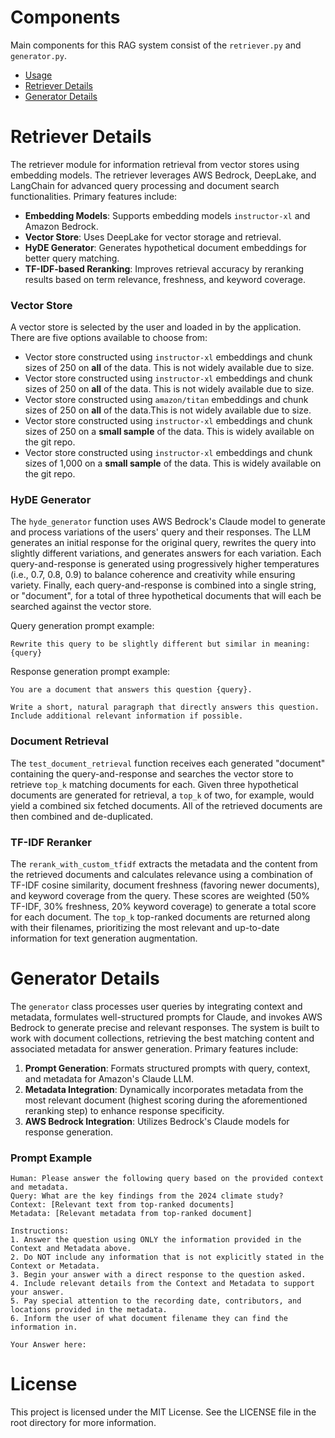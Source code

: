 # Components
Main components for this RAG system consist of the `retriever.py` and `generator.py`. 
- [Usage](#usage)
- [Retriever Details](#retriever-details)
- [Generator Details](#generator-details)

# Retriever Details
The retriever module for information retrieval from vector stores using embedding models. The retriever leverages AWS Bedrock, DeepLake, and LangChain for advanced query processing and document search functionalities. Primary features include:
- **Embedding Models**: Supports embedding models `instructor-xl` and Amazon Bedrock.
- **Vector Store**: Uses DeepLake for vector storage and retrieval.
- **HyDE Generator**: Generates hypothetical document embeddings for better query matching.
- **TF-IDF-based Reranking**: Improves retrieval accuracy by reranking results based on term relevance, freshness, and keyword coverage.

### Vector Store
A vector store is selected by the user and loaded in by the application. There are five options available to choose from:
* Vector store constructed using `instructor-xl` embeddings and chunk sizes of 250 on **all** of the data. This is not widely available due to size.
* Vector store constructed using `instructor-xl` embeddings and chunk sizes of 250 on **all** of the data. This is not widely available due to size.
* Vector store constructed using `amazon/titan` embeddings and chunk sizes of 250 on **all** of the data.This is not widely available due to size.
* Vector store constructed using `instructor-xl` embeddings and chunk sizes of 250 on a **small sample** of the data. This is widely available on the git repo.
* Vector store constructed using `instructor-xl` embeddings and chunk sizes of 1,000 on a **small sample**  of the data. This is widely available on the git repo.

### HyDE Generator
The `hyde_generator` function uses AWS Bedrock's Claude model to generate and process variations of the users' query and their responses. The LLM generates an initial response for the original query, rewrites the query into slightly different variations, and generates answers for each variation. Each query-and-response is generated using progressively higher temperatures (i.e., 0.7, 0.8, 0.9) to balance coherence and creativity while ensuring variety. Finally, each query-and-response is combined into a single string, or "document", for a total of three hypothetical documents that will each be searched against the vector store. 

Query generation prompt example:
```
Rewrite this query to be slightly different but similar in meaning: {query}
```

Response generation prompt example:
```
You are a document that answers this question {query}.

Write a short, natural paragraph that directly answers this question. Include additional relevant information if possible.
```

### Document Retrieval
The `test_document_retrieval` function receives each generated "document" containing the query-and-response and searches the vector store to retrieve `top_k` matching documents for each. Given three hypothetical documents are generated for retrieval, a `top_k` of two, for example, would yield a combined six fetched documents. All of the retrieved documents are then combined and de-duplicated.

### TF-IDF Reranker
The `rerank_with_custom_tfidf` extracts the metadata and the content from the retrieved documents and calculates relevance using a combination of TF-IDF cosine similarity, document freshness (favoring newer documents), and keyword coverage from the query. These scores are weighted (50% TF-IDF, 30% freshness, 20% keyword coverage) to generate a total score for each document. The `top_k` top-ranked documents are returned along with their filenames, prioritizing the most relevant and up-to-date information for text generation augmentation.

# Generator Details
The `generator` class processes user queries by integrating context and metadata, formulates well-structured prompts for Claude, and invokes AWS Bedrock to generate precise and relevant responses. The system is built to work with document collections, retrieving the best matching content and associated metadata for answer generation. Primary features include:
1. **Prompt Generation**: Formats structured prompts with query, context, and metadata for Amazon's Claude LLM.
2. **Metadata Integration**: Dynamically incorporates metadata from the most relevant document (highest scoring during the aforementioned reranking step) to enhance response specificity.
3. **AWS Bedrock Integration**: Utilizes Bedrock's Claude models for response generation.

### Prompt Example
```
Human: Please answer the following query based on the provided context and metadata.
Query: What are the key findings from the 2024 climate study?
Context: [Relevant text from top-ranked documents]
Metadata: [Relevant metadata from top-ranked document]

Instructions: 
1. Answer the question using ONLY the information provided in the Context and Metadata above.
2. Do NOT include any information that is not explicitly stated in the Context or Metadata.
3. Begin your answer with a direct response to the question asked.
4. Include relevant details from the Context and Metadata to support your answer.
5. Pay special attention to the recording date, contributors, and locations provided in the metadata.
6. Inform the user of what document filename they can find the information in.

Your Answer here:
```




# License
This project is licensed under the MIT License. See the LICENSE file in the root directory for more information.
